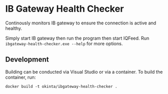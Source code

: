 # IB Gateway Health Checker

Continously monitors IB gateway to ensure the connection is active and healthy.

Simply start IB gateway then run the program then start IQFeed. Run
`ibgateway-health-checker.exe --help` for more options.

## Development

Building can be conducted via Visual Studio or via a container. To build the
container, run:

    docker build -t okinta/ibgateway-health-checker .
